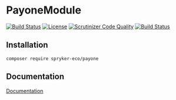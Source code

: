 # PayoneModule

[![Build Status](https://travis-ci.org/spryker-eco/payone.svg?branch=master)](https://travis-ci.org/spryker-eco/payone)
[![License](https://img.shields.io/github/license/spryker-eco/payone.svg?b=master)](https://github.com/spryker-eco/payone)
[![Scrutinizer Code Quality](https://scrutinizer-ci.com/g/spryker-eco/payone/badges/quality-score.png?b=master)](https://scrutinizer-ci.com/g/spryker-eco/payone/?branch=master)
[![Build Status](https://scrutinizer-ci.com/g/spryker-eco/payone/badges/build.png?b=master)](https://scrutinizer-ci.com/g/spryker-eco/payone/build-status/master)

## Installation

```
composer require spryker-eco/payone
```

## Documentation

[Documentation](https://documentation.spryker.com/industry_partners/payment/payone/payone-v1-1.htm)